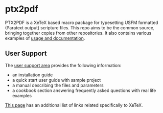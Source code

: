 # ptx2pdf

PTX2PDF is a XeTeX based macro package for typesetting USFM formatted (Paratext output) scripture files. This repo aims to be the common source, bringing together copies from other repositories. It also contains various examples of [usage and documentation](docs/home/README.md).


## User Support

The [user support area](docs/home/README.md) provides the following information:

 * an installation guide
 * a quick start user guide with sample project
 * a manual describing the files and parameters
 * a cookbook section answering frequently asked questions with real life examples

[This page](http://www.tug.org/xetex/) has an additional list of links related specifically to XeTeX.
